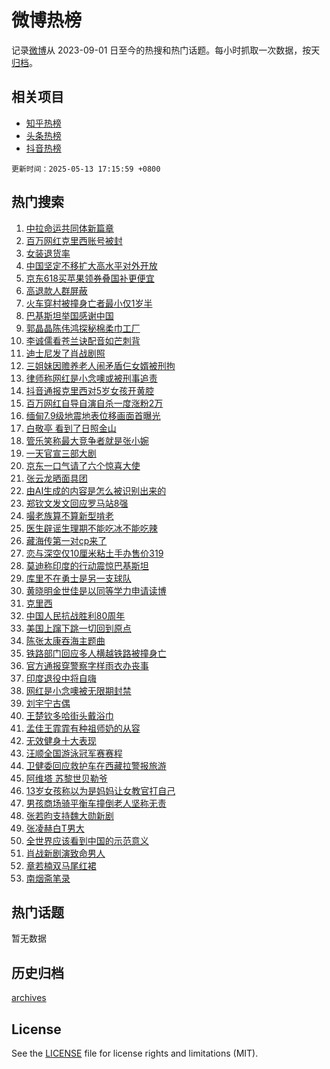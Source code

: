 # 微博热榜

记录[微博](https://www.weibo.com)从 2023-09-01 日至今的热搜和热门话题。每小时抓取一次数据，按天[归档](archives)。

## 相关项目

- [知乎热榜](https://github.com/hotarchive/zhihu)
- [头条热榜](https://github.com/hotarchive/toutiao)
- [抖音热榜](https://github.com/hotarchive/douyin)


`更新时间：2025-05-13 17:15:59 +0800`

## 热门搜索

1. [中拉命运共同体新篇章](https://m.weibo.cn/search?containerid=100103type%3D1%26t%3D10%26q%3D%23%E4%B8%AD%E6%8B%89%E5%91%BD%E8%BF%90%E5%85%B1%E5%90%8C%E4%BD%93%E6%96%B0%E7%AF%87%E7%AB%A0%23&stream_entry_id=51&isnewpage=1&extparam=seat%3D1%26pos%3D0%26q%3D%2523%25E4%25B8%25AD%25E6%258B%2589%25E5%2591%25BD%25E8%25BF%2590%25E5%2585%25B1%25E5%2590%258C%25E4%25BD%2593%25E6%2596%25B0%25E7%25AF%2587%25E7%25AB%25A0%2523%26stream_entry_id%3D51%26c_type%3D51%26filter_type%3Drealtimehot%26cate%3D10103%26dgr%3D0%26display_time%3D1747127758%26pre_seqid%3D174712775808603277571157)
1. [百万网红克里西账号被封](https://m.weibo.cn/search?containerid=100103type%3D1%26t%3D10%26q%3D%23%E7%99%BE%E4%B8%87%E7%BD%91%E7%BA%A2%E5%85%8B%E9%87%8C%E8%A5%BF%E8%B4%A6%E5%8F%B7%E8%A2%AB%E5%B0%81%23&stream_entry_id=31&isnewpage=1&extparam=seat%3D1%26pos%3D0%26realpos%3D1%26dgr%3D0%26c_type%3D31%26cate%3D5001%26band_rank%3D1%26stream_entry_id%3D31%26lcate%3D5001%26flag%3D1%26q%3D%2523%25E7%2599%25BE%25E4%25B8%2587%25E7%25BD%2591%25E7%25BA%25A2%25E5%2585%258B%25E9%2587%258C%25E8%25A5%25BF%25E8%25B4%25A6%25E5%258F%25B7%25E8%25A2%25AB%25E5%25B0%2581%2523%26filter_type%3Drealtimehot%26display_time%3D1747127758%26pre_seqid%3D174712775808603277571157)
1. [女装退货率](https://m.weibo.cn/search?containerid=100103type%3D1%26t%3D10%26q%3D%E5%A5%B3%E8%A3%85%E9%80%80%E8%B4%A7%E7%8E%87&stream_entry_id=31&isnewpage=1&extparam=seat%3D1%26pos%3D1%26realpos%3D2%26dgr%3D0%26c_type%3D31%26cate%3D5001%26band_rank%3D2%26stream_entry_id%3D31%26lcate%3D5001%26flag%3D1%26q%3D%25E5%25A5%25B3%25E8%25A3%2585%25E9%2580%2580%25E8%25B4%25A7%25E7%258E%2587%26filter_type%3Drealtimehot%26display_time%3D1747127758%26pre_seqid%3D174712775808603277571157)
1. [中国坚定不移扩大高水平对外开放](https://m.weibo.cn/search?containerid=100103type%3D1%26t%3D10%26q%3D%23%E4%B8%AD%E5%9B%BD%E5%9D%9A%E5%AE%9A%E4%B8%8D%E7%A7%BB%E6%89%A9%E5%A4%A7%E9%AB%98%E6%B0%B4%E5%B9%B3%E5%AF%B9%E5%A4%96%E5%BC%80%E6%94%BE%23&stream_entry_id=31&isnewpage=1&extparam=seat%3D1%26pos%3D2%26realpos%3D3%26dgr%3D0%26c_type%3D31%26cate%3D5001%26band_rank%3D3%26stream_entry_id%3D31%26lcate%3D5001%26flag%3D0%26q%3D%2523%25E4%25B8%25AD%25E5%259B%25BD%25E5%259D%259A%25E5%25AE%259A%25E4%25B8%258D%25E7%25A7%25BB%25E6%2589%25A9%25E5%25A4%25A7%25E9%25AB%2598%25E6%25B0%25B4%25E5%25B9%25B3%25E5%25AF%25B9%25E5%25A4%2596%25E5%25BC%2580%25E6%2594%25BE%2523%26filter_type%3Drealtimehot%26display_time%3D1747127758%26pre_seqid%3D174712775808603277571157)
1. [京东618买苹果领券叠国补更便宜](https://m.weibo.cn/search?containerid=100103type%3D1%26t%3D10%26q%3D%23%E4%BA%AC%E4%B8%9C618%E4%B9%B0%E8%8B%B9%E6%9E%9C%E9%A2%86%E5%88%B8%E5%8F%A0%E5%9B%BD%E8%A1%A5%E6%9B%B4%E4%BE%BF%E5%AE%9C%23&stream_entry_id=31&isnewpage=1&extparam=seat%3D1%26pos%3D3%26filter_type%3Drealtimehot%26dgr%3D0%26c_type%3D31%26adid%3D285609%26cate%3D5001%26band_rank%3D4%26stream_entry_id%3D31%26lcate%3D5001%26is_ad_pos%3D1%26q%3D%2523%25E4%25BA%25AC%25E4%25B8%259C618%25E4%25B9%25B0%25E8%258B%25B9%25E6%259E%259C%25E9%25A2%2586%25E5%2588%25B8%25E5%258F%25A0%25E5%259B%25BD%25E8%25A1%25A5%25E6%259B%25B4%25E4%25BE%25BF%25E5%25AE%259C%2523%26topic_ad%3D1%26display_time%3D1747127758%26pre_seqid%3D174712775808603277571157)
1. [高退款人群屏蔽](https://m.weibo.cn/search?containerid=100103type%3D1%26t%3D10%26q%3D%E9%AB%98%E9%80%80%E6%AC%BE%E4%BA%BA%E7%BE%A4%E5%B1%8F%E8%94%BD&stream_entry_id=31&isnewpage=1&extparam=seat%3D1%26pos%3D4%26realpos%3D4%26dgr%3D0%26c_type%3D31%26cate%3D5001%26band_rank%3D4%26stream_entry_id%3D31%26lcate%3D5001%26flag%3D1%26q%3D%25E9%25AB%2598%25E9%2580%2580%25E6%25AC%25BE%25E4%25BA%25BA%25E7%25BE%25A4%25E5%25B1%258F%25E8%2594%25BD%26filter_type%3Drealtimehot%26display_time%3D1747127758%26pre_seqid%3D174712775808603277571157)
1. [火车穿村被撞身亡者最小仅1岁半](https://m.weibo.cn/search?containerid=100103type%3D1%26t%3D10%26q%3D%23%E7%81%AB%E8%BD%A6%E7%A9%BF%E6%9D%91%E8%A2%AB%E6%92%9E%E8%BA%AB%E4%BA%A1%E8%80%85%E6%9C%80%E5%B0%8F%E4%BB%851%E5%B2%81%E5%8D%8A%23&stream_entry_id=31&isnewpage=1&extparam=seat%3D1%26pos%3D5%26realpos%3D5%26dgr%3D0%26c_type%3D31%26cate%3D5001%26band_rank%3D5%26stream_entry_id%3D31%26lcate%3D5001%26flag%3D1%26q%3D%2523%25E7%2581%25AB%25E8%25BD%25A6%25E7%25A9%25BF%25E6%259D%2591%25E8%25A2%25AB%25E6%2592%259E%25E8%25BA%25AB%25E4%25BA%25A1%25E8%2580%2585%25E6%259C%2580%25E5%25B0%258F%25E4%25BB%25851%25E5%25B2%2581%25E5%258D%258A%2523%26filter_type%3Drealtimehot%26display_time%3D1747127758%26pre_seqid%3D174712775808603277571157)
1. [巴基斯坦举国感谢中国](https://m.weibo.cn/search?containerid=100103type%3D1%26t%3D10%26q%3D%E5%B7%B4%E5%9F%BA%E6%96%AF%E5%9D%A6%E4%B8%BE%E5%9B%BD%E6%84%9F%E8%B0%A2%E4%B8%AD%E5%9B%BD&stream_entry_id=31&isnewpage=1&extparam=seat%3D1%26pos%3D6%26realpos%3D6%26dgr%3D0%26c_type%3D31%26cate%3D5001%26band_rank%3D6%26stream_entry_id%3D31%26lcate%3D5001%26flag%3D2%26q%3D%25E5%25B7%25B4%25E5%259F%25BA%25E6%2596%25AF%25E5%259D%25A6%25E4%25B8%25BE%25E5%259B%25BD%25E6%2584%259F%25E8%25B0%25A2%25E4%25B8%25AD%25E5%259B%25BD%26filter_type%3Drealtimehot%26display_time%3D1747127758%26pre_seqid%3D174712775808603277571157)
1. [郭晶晶陈伟鸿探秘棉柔巾工厂](https://m.weibo.cn/search?containerid=100103type%3D1%26t%3D10%26q%3D%23%E9%83%AD%E6%99%B6%E6%99%B6%E9%99%88%E4%BC%9F%E9%B8%BF%E6%8E%A2%E7%A7%98%E6%A3%89%E6%9F%94%E5%B7%BE%E5%B7%A5%E5%8E%82%23&stream_entry_id=31&isnewpage=1&extparam=seat%3D1%26pos%3D7%26filter_type%3Drealtimehot%26dgr%3D0%26c_type%3D31%26adid%3D285691%26cate%3D5001%26band_rank%3D7%26stream_entry_id%3D31%26lcate%3D5001%26is_ad_pos%3D1%26q%3D%2523%25E9%2583%25AD%25E6%2599%25B6%25E6%2599%25B6%25E9%2599%2588%25E4%25BC%259F%25E9%25B8%25BF%25E6%258E%25A2%25E7%25A7%2598%25E6%25A3%2589%25E6%259F%2594%25E5%25B7%25BE%25E5%25B7%25A5%25E5%258E%2582%2523%26topic_ad%3D1%26display_time%3D1747127758%26pre_seqid%3D174712775808603277571157)
1. [李诚儒看苍兰诀配音如芒刺背](https://m.weibo.cn/search?containerid=100103type%3D1%26t%3D10%26q%3D%E6%9D%8E%E8%AF%9A%E5%84%92%E7%9C%8B%E8%8B%8D%E5%85%B0%E8%AF%80%E9%85%8D%E9%9F%B3%E5%A6%82%E8%8A%92%E5%88%BA%E8%83%8C&stream_entry_id=31&isnewpage=1&extparam=seat%3D1%26pos%3D8%26realpos%3D7%26dgr%3D0%26c_type%3D31%26cate%3D5001%26band_rank%3D7%26stream_entry_id%3D31%26lcate%3D5001%26flag%3D1%26q%3D%25E6%259D%258E%25E8%25AF%259A%25E5%2584%2592%25E7%259C%258B%25E8%258B%258D%25E5%2585%25B0%25E8%25AF%2580%25E9%2585%258D%25E9%259F%25B3%25E5%25A6%2582%25E8%258A%2592%25E5%2588%25BA%25E8%2583%258C%26filter_type%3Drealtimehot%26display_time%3D1747127758%26pre_seqid%3D174712775808603277571157)
1. [迪士尼发了肖战剧照](https://m.weibo.cn/search?containerid=100103type%3D1%26t%3D10%26q%3D%23%E8%BF%AA%E5%A3%AB%E5%B0%BC%E5%8F%91%E4%BA%86%E8%82%96%E6%88%98%E5%89%A7%E7%85%A7%23&stream_entry_id=31&isnewpage=1&extparam=seat%3D1%26pos%3D9%26realpos%3D8%26dgr%3D0%26c_type%3D31%26cate%3D5001%26band_rank%3D8%26stream_entry_id%3D31%26lcate%3D5001%26flag%3D16%26q%3D%2523%25E8%25BF%25AA%25E5%25A3%25AB%25E5%25B0%25BC%25E5%258F%2591%25E4%25BA%2586%25E8%2582%2596%25E6%2588%2598%25E5%2589%25A7%25E7%2585%25A7%2523%26filter_type%3Drealtimehot%26display_time%3D1747127758%26pre_seqid%3D174712775808603277571157)
1. [三姐妹因赡养老人闹矛盾仨女婿被刑拘](https://m.weibo.cn/search?containerid=100103type%3D1%26t%3D10%26q%3D%23%E4%B8%89%E5%A7%90%E5%A6%B9%E5%9B%A0%E8%B5%A1%E5%85%BB%E8%80%81%E4%BA%BA%E9%97%B9%E7%9F%9B%E7%9B%BE%E4%BB%A8%E5%A5%B3%E5%A9%BF%E8%A2%AB%E5%88%91%E6%8B%98%23&stream_entry_id=31&isnewpage=1&extparam=seat%3D1%26pos%3D10%26realpos%3D9%26dgr%3D0%26c_type%3D31%26cate%3D5001%26band_rank%3D9%26stream_entry_id%3D31%26lcate%3D5001%26flag%3D1%26q%3D%2523%25E4%25B8%2589%25E5%25A7%2590%25E5%25A6%25B9%25E5%259B%25A0%25E8%25B5%25A1%25E5%2585%25BB%25E8%2580%2581%25E4%25BA%25BA%25E9%2597%25B9%25E7%259F%259B%25E7%259B%25BE%25E4%25BB%25A8%25E5%25A5%25B3%25E5%25A9%25BF%25E8%25A2%25AB%25E5%2588%2591%25E6%258B%2598%2523%26filter_type%3Drealtimehot%26display_time%3D1747127758%26pre_seqid%3D174712775808603277571157)
1. [律师称网红是小念噢或被刑事追责](https://m.weibo.cn/search?containerid=100103type%3D1%26t%3D10%26q%3D%23%E5%BE%8B%E5%B8%88%E7%A7%B0%E7%BD%91%E7%BA%A2%E6%98%AF%E5%B0%8F%E5%BF%B5%E5%99%A2%E6%88%96%E8%A2%AB%E5%88%91%E4%BA%8B%E8%BF%BD%E8%B4%A3%23&stream_entry_id=31&isnewpage=1&extparam=seat%3D1%26pos%3D11%26realpos%3D10%26dgr%3D0%26c_type%3D31%26cate%3D5001%26band_rank%3D10%26stream_entry_id%3D31%26lcate%3D5001%26flag%3D1%26q%3D%2523%25E5%25BE%258B%25E5%25B8%2588%25E7%25A7%25B0%25E7%25BD%2591%25E7%25BA%25A2%25E6%2598%25AF%25E5%25B0%258F%25E5%25BF%25B5%25E5%2599%25A2%25E6%2588%2596%25E8%25A2%25AB%25E5%2588%2591%25E4%25BA%258B%25E8%25BF%25BD%25E8%25B4%25A3%2523%26filter_type%3Drealtimehot%26display_time%3D1747127758%26pre_seqid%3D174712775808603277571157)
1. [抖音通报克里西对5岁女孩开黄腔](https://m.weibo.cn/search?containerid=100103type%3D1%26t%3D10%26q%3D%23%E6%8A%96%E9%9F%B3%E9%80%9A%E6%8A%A5%E5%85%8B%E9%87%8C%E8%A5%BF%E5%AF%B95%E5%B2%81%E5%A5%B3%E5%AD%A9%E5%BC%80%E9%BB%84%E8%85%94%23&stream_entry_id=31&isnewpage=1&extparam=seat%3D1%26pos%3D12%26realpos%3D11%26dgr%3D0%26c_type%3D31%26cate%3D5001%26band_rank%3D11%26stream_entry_id%3D31%26lcate%3D5001%26flag%3D1%26q%3D%2523%25E6%258A%2596%25E9%259F%25B3%25E9%2580%259A%25E6%258A%25A5%25E5%2585%258B%25E9%2587%258C%25E8%25A5%25BF%25E5%25AF%25B95%25E5%25B2%2581%25E5%25A5%25B3%25E5%25AD%25A9%25E5%25BC%2580%25E9%25BB%2584%25E8%2585%2594%2523%26filter_type%3Drealtimehot%26display_time%3D1747127758%26pre_seqid%3D174712775808603277571157)
1. [百万网红自导自演自杀一度涨粉2万](https://m.weibo.cn/search?containerid=100103type%3D1%26t%3D10%26q%3D%23%E7%99%BE%E4%B8%87%E7%BD%91%E7%BA%A2%E8%87%AA%E5%AF%BC%E8%87%AA%E6%BC%94%E8%87%AA%E6%9D%80%E4%B8%80%E5%BA%A6%E6%B6%A8%E7%B2%892%E4%B8%87%23&stream_entry_id=31&isnewpage=1&extparam=seat%3D1%26pos%3D13%26realpos%3D12%26dgr%3D0%26c_type%3D31%26cate%3D5001%26band_rank%3D12%26stream_entry_id%3D31%26lcate%3D5001%26flag%3D0%26q%3D%2523%25E7%2599%25BE%25E4%25B8%2587%25E7%25BD%2591%25E7%25BA%25A2%25E8%2587%25AA%25E5%25AF%25BC%25E8%2587%25AA%25E6%25BC%2594%25E8%2587%25AA%25E6%259D%2580%25E4%25B8%2580%25E5%25BA%25A6%25E6%25B6%25A8%25E7%25B2%25892%25E4%25B8%2587%2523%26filter_type%3Drealtimehot%26display_time%3D1747127758%26pre_seqid%3D174712775808603277571157)
1. [缅甸7.9级地震地表位移画面首曝光](https://m.weibo.cn/search?containerid=100103type%3D1%26t%3D10%26q%3D%23%E7%BC%85%E7%94%B87.9%E7%BA%A7%E5%9C%B0%E9%9C%87%E5%9C%B0%E8%A1%A8%E4%BD%8D%E7%A7%BB%E7%94%BB%E9%9D%A2%E9%A6%96%E6%9B%9D%E5%85%89%23&stream_entry_id=31&isnewpage=1&extparam=seat%3D1%26pos%3D14%26realpos%3D13%26dgr%3D0%26c_type%3D31%26cate%3D5001%26band_rank%3D13%26stream_entry_id%3D31%26lcate%3D5001%26flag%3D0%26q%3D%2523%25E7%25BC%2585%25E7%2594%25B87.9%25E7%25BA%25A7%25E5%259C%25B0%25E9%259C%2587%25E5%259C%25B0%25E8%25A1%25A8%25E4%25BD%258D%25E7%25A7%25BB%25E7%2594%25BB%25E9%259D%25A2%25E9%25A6%2596%25E6%259B%259D%25E5%2585%2589%2523%26filter_type%3Drealtimehot%26display_time%3D1747127758%26pre_seqid%3D174712775808603277571157)
1. [白敬亭 看到了日照金山](https://m.weibo.cn/search?containerid=100103type%3D1%26t%3D10%26q%3D%E7%99%BD%E6%95%AC%E4%BA%AD+%E7%9C%8B%E5%88%B0%E4%BA%86%E6%97%A5%E7%85%A7%E9%87%91%E5%B1%B1&stream_entry_id=31&isnewpage=1&extparam=seat%3D1%26pos%3D15%26realpos%3D14%26dgr%3D0%26c_type%3D31%26cate%3D5001%26band_rank%3D14%26stream_entry_id%3D31%26lcate%3D5001%26flag%3D1%26q%3D%25E7%2599%25BD%25E6%2595%25AC%25E4%25BA%25AD%2520%25E7%259C%258B%25E5%2588%25B0%25E4%25BA%2586%25E6%2597%25A5%25E7%2585%25A7%25E9%2587%2591%25E5%25B1%25B1%26filter_type%3Drealtimehot%26display_time%3D1747127758%26pre_seqid%3D174712775808603277571157)
1. [管乐笑称最大竞争者就是张小婉](https://m.weibo.cn/search?containerid=100103type%3D1%26t%3D10%26q%3D%23%E7%AE%A1%E4%B9%90%E7%AC%91%E7%A7%B0%E6%9C%80%E5%A4%A7%E7%AB%9E%E4%BA%89%E8%80%85%E5%B0%B1%E6%98%AF%E5%BC%A0%E5%B0%8F%E5%A9%89%23&stream_entry_id=31&isnewpage=1&extparam=seat%3D1%26pos%3D16%26realpos%3D15%26dgr%3D0%26c_type%3D31%26cate%3D5001%26band_rank%3D15%26stream_entry_id%3D31%26lcate%3D5001%26flag%3D1%26q%3D%2523%25E7%25AE%25A1%25E4%25B9%2590%25E7%25AC%2591%25E7%25A7%25B0%25E6%259C%2580%25E5%25A4%25A7%25E7%25AB%259E%25E4%25BA%2589%25E8%2580%2585%25E5%25B0%25B1%25E6%2598%25AF%25E5%25BC%25A0%25E5%25B0%258F%25E5%25A9%2589%2523%26filter_type%3Drealtimehot%26display_time%3D1747127758%26pre_seqid%3D174712775808603277571157)
1. [一天官宣三部大剧](https://m.weibo.cn/search?containerid=100103type%3D1%26t%3D10%26q%3D%23%E4%B8%80%E5%A4%A9%E5%AE%98%E5%AE%A3%E4%B8%89%E9%83%A8%E5%A4%A7%E5%89%A7%23&stream_entry_id=31&isnewpage=1&extparam=seat%3D1%26pos%3D17%26realpos%3D16%26dgr%3D0%26c_type%3D31%26cate%3D5001%26band_rank%3D16%26stream_entry_id%3D31%26lcate%3D5001%26flag%3D2%26q%3D%2523%25E4%25B8%2580%25E5%25A4%25A9%25E5%25AE%2598%25E5%25AE%25A3%25E4%25B8%2589%25E9%2583%25A8%25E5%25A4%25A7%25E5%2589%25A7%2523%26filter_type%3Drealtimehot%26display_time%3D1747127758%26pre_seqid%3D174712775808603277571157)
1. [京东一口气请了六个惊喜大使](https://m.weibo.cn/search?containerid=100103type%3D1%26t%3D10%26q%3D%23%E4%BA%AC%E4%B8%9C%E4%B8%80%E5%8F%A3%E6%B0%94%E8%AF%B7%E4%BA%86%E5%85%AD%E4%B8%AA%E6%83%8A%E5%96%9C%E5%A4%A7%E4%BD%BF%23&stream_entry_id=31&isnewpage=1&extparam=seat%3D1%26pos%3D18%26realpos%3D17%26dgr%3D0%26c_type%3D31%26cate%3D5001%26band_rank%3D17%26stream_entry_id%3D31%26lcate%3D5001%26flag%3D1%26q%3D%2523%25E4%25BA%25AC%25E4%25B8%259C%25E4%25B8%2580%25E5%258F%25A3%25E6%25B0%2594%25E8%25AF%25B7%25E4%25BA%2586%25E5%2585%25AD%25E4%25B8%25AA%25E6%2583%258A%25E5%2596%259C%25E5%25A4%25A7%25E4%25BD%25BF%2523%26filter_type%3Drealtimehot%26display_time%3D1747127758%26pre_seqid%3D174712775808603277571157)
1. [张云龙晒面具团](https://m.weibo.cn/search?containerid=100103type%3D1%26t%3D10%26q%3D%23%E5%BC%A0%E4%BA%91%E9%BE%99%E6%99%92%E9%9D%A2%E5%85%B7%E5%9B%A2%23&stream_entry_id=31&isnewpage=1&extparam=seat%3D1%26pos%3D19%26realpos%3D18%26dgr%3D0%26c_type%3D31%26cate%3D5001%26band_rank%3D18%26stream_entry_id%3D31%26lcate%3D5001%26flag%3D1%26q%3D%2523%25E5%25BC%25A0%25E4%25BA%2591%25E9%25BE%2599%25E6%2599%2592%25E9%259D%25A2%25E5%2585%25B7%25E5%259B%25A2%2523%26filter_type%3Drealtimehot%26display_time%3D1747127758%26pre_seqid%3D174712775808603277571157)
1. [由AI生成的内容是怎么被识别出来的](https://m.weibo.cn/search?containerid=100103type%3D1%26t%3D10%26q%3D%E7%94%B1AI%E7%94%9F%E6%88%90%E7%9A%84%E5%86%85%E5%AE%B9%E6%98%AF%E6%80%8E%E4%B9%88%E8%A2%AB%E8%AF%86%E5%88%AB%E5%87%BA%E6%9D%A5%E7%9A%84&stream_entry_id=31&isnewpage=1&extparam=seat%3D1%26pos%3D20%26realpos%3D19%26dgr%3D0%26c_type%3D31%26cate%3D5001%26band_rank%3D19%26stream_entry_id%3D31%26q%3D%25E7%2594%25B1AI%25E7%2594%259F%25E6%2588%2590%25E7%259A%2584%25E5%2586%2585%25E5%25AE%25B9%25E6%2598%25AF%25E6%2580%258E%25E4%25B9%2588%25E8%25A2%25AB%25E8%25AF%2586%25E5%2588%25AB%25E5%2587%25BA%25E6%259D%25A5%25E7%259A%2584%26lcate%3D5001%26flag%3D1%26is_ai_ask%3D1%26filter_type%3Drealtimehot%26display_time%3D1747127758%26pre_seqid%3D174712775808603277571157)
1. [郑钦文发文回应罗马站8强](https://m.weibo.cn/search?containerid=100103type%3D1%26t%3D10%26q%3D%23%E9%83%91%E9%92%A6%E6%96%87%E5%8F%91%E6%96%87%E5%9B%9E%E5%BA%94%E7%BD%97%E9%A9%AC%E7%AB%998%E5%BC%BA%23&stream_entry_id=31&isnewpage=1&extparam=seat%3D1%26pos%3D21%26realpos%3D20%26dgr%3D0%26c_type%3D31%26cate%3D5001%26band_rank%3D20%26stream_entry_id%3D31%26lcate%3D5001%26flag%3D1%26q%3D%2523%25E9%2583%2591%25E9%2592%25A6%25E6%2596%2587%25E5%258F%2591%25E6%2596%2587%25E5%259B%259E%25E5%25BA%2594%25E7%25BD%2597%25E9%25A9%25AC%25E7%25AB%25998%25E5%25BC%25BA%2523%26filter_type%3Drealtimehot%26display_time%3D1747127758%26pre_seqid%3D174712775808603277571157)
1. [嘬老族算不算新型啃老](https://m.weibo.cn/search?containerid=100103type%3D1%26t%3D10%26q%3D%23%E5%98%AC%E8%80%81%E6%97%8F%E7%AE%97%E4%B8%8D%E7%AE%97%E6%96%B0%E5%9E%8B%E5%95%83%E8%80%81%23&stream_entry_id=31&isnewpage=1&extparam=seat%3D1%26pos%3D22%26realpos%3D21%26dgr%3D0%26c_type%3D31%26cate%3D5001%26band_rank%3D21%26stream_entry_id%3D31%26lcate%3D5001%26flag%3D1%26q%3D%2523%25E5%2598%25AC%25E8%2580%2581%25E6%2597%258F%25E7%25AE%2597%25E4%25B8%258D%25E7%25AE%2597%25E6%2596%25B0%25E5%259E%258B%25E5%2595%2583%25E8%2580%2581%2523%26filter_type%3Drealtimehot%26display_time%3D1747127758%26pre_seqid%3D174712775808603277571157)
1. [医生辟谣生理期不能吃冰不能吃辣](https://m.weibo.cn/search?containerid=100103type%3D1%26t%3D10%26q%3D%23%E5%8C%BB%E7%94%9F%E8%BE%9F%E8%B0%A3%E7%94%9F%E7%90%86%E6%9C%9F%E4%B8%8D%E8%83%BD%E5%90%83%E5%86%B0%E4%B8%8D%E8%83%BD%E5%90%83%E8%BE%A3%23&stream_entry_id=31&isnewpage=1&extparam=seat%3D1%26pos%3D23%26realpos%3D22%26dgr%3D0%26c_type%3D31%26cate%3D5001%26band_rank%3D22%26stream_entry_id%3D31%26lcate%3D5001%26flag%3D1%26q%3D%2523%25E5%258C%25BB%25E7%2594%259F%25E8%25BE%259F%25E8%25B0%25A3%25E7%2594%259F%25E7%2590%2586%25E6%259C%259F%25E4%25B8%258D%25E8%2583%25BD%25E5%2590%2583%25E5%2586%25B0%25E4%25B8%258D%25E8%2583%25BD%25E5%2590%2583%25E8%25BE%25A3%2523%26filter_type%3Drealtimehot%26display_time%3D1747127758%26pre_seqid%3D174712775808603277571157)
1. [藏海传第一对cp来了](https://m.weibo.cn/search?containerid=100103type%3D1%26t%3D10%26q%3D%E8%97%8F%E6%B5%B7%E4%BC%A0%E7%AC%AC%E4%B8%80%E5%AF%B9cp%E6%9D%A5%E4%BA%86&stream_entry_id=31&isnewpage=1&extparam=seat%3D1%26pos%3D24%26realpos%3D23%26dgr%3D0%26c_type%3D31%26cate%3D5001%26band_rank%3D23%26stream_entry_id%3D31%26lcate%3D5001%26flag%3D1%26q%3D%25E8%2597%258F%25E6%25B5%25B7%25E4%25BC%25A0%25E7%25AC%25AC%25E4%25B8%2580%25E5%25AF%25B9cp%25E6%259D%25A5%25E4%25BA%2586%26filter_type%3Drealtimehot%26display_time%3D1747127758%26pre_seqid%3D174712775808603277571157)
1. [恋与深空仅10厘米粘土手办售价319](https://m.weibo.cn/search?containerid=100103type%3D1%26t%3D10%26q%3D%23%E6%81%8B%E4%B8%8E%E6%B7%B1%E7%A9%BA%E4%BB%8510%E5%8E%98%E7%B1%B3%E7%B2%98%E5%9C%9F%E6%89%8B%E5%8A%9E%E5%94%AE%E4%BB%B7319%23&stream_entry_id=31&isnewpage=1&extparam=seat%3D1%26pos%3D25%26realpos%3D24%26dgr%3D0%26c_type%3D31%26cate%3D5001%26band_rank%3D24%26stream_entry_id%3D31%26lcate%3D5001%26flag%3D1%26q%3D%2523%25E6%2581%258B%25E4%25B8%258E%25E6%25B7%25B1%25E7%25A9%25BA%25E4%25BB%258510%25E5%258E%2598%25E7%25B1%25B3%25E7%25B2%2598%25E5%259C%259F%25E6%2589%258B%25E5%258A%259E%25E5%2594%25AE%25E4%25BB%25B7319%2523%26filter_type%3Drealtimehot%26display_time%3D1747127758%26pre_seqid%3D174712775808603277571157)
1. [莫迪称印度的行动震惊巴基斯坦](https://m.weibo.cn/search?containerid=100103type%3D1%26t%3D10%26q%3D%23%E8%8E%AB%E8%BF%AA%E7%A7%B0%E5%8D%B0%E5%BA%A6%E7%9A%84%E8%A1%8C%E5%8A%A8%E9%9C%87%E6%83%8A%E5%B7%B4%E5%9F%BA%E6%96%AF%E5%9D%A6%23&stream_entry_id=31&isnewpage=1&extparam=seat%3D1%26pos%3D26%26realpos%3D25%26dgr%3D0%26c_type%3D31%26cate%3D5001%26band_rank%3D25%26stream_entry_id%3D31%26lcate%3D5001%26flag%3D0%26q%3D%2523%25E8%258E%25AB%25E8%25BF%25AA%25E7%25A7%25B0%25E5%258D%25B0%25E5%25BA%25A6%25E7%259A%2584%25E8%25A1%258C%25E5%258A%25A8%25E9%259C%2587%25E6%2583%258A%25E5%25B7%25B4%25E5%259F%25BA%25E6%2596%25AF%25E5%259D%25A6%2523%26filter_type%3Drealtimehot%26display_time%3D1747127758%26pre_seqid%3D174712775808603277571157)
1. [库里不在勇士是另一支球队](https://m.weibo.cn/search?containerid=100103type%3D1%26t%3D10%26q%3D%23%E5%BA%93%E9%87%8C%E4%B8%8D%E5%9C%A8%E5%8B%87%E5%A3%AB%E6%98%AF%E5%8F%A6%E4%B8%80%E6%94%AF%E7%90%83%E9%98%9F%23&stream_entry_id=31&isnewpage=1&extparam=seat%3D1%26pos%3D27%26realpos%3D26%26dgr%3D0%26c_type%3D31%26cate%3D5001%26band_rank%3D26%26stream_entry_id%3D31%26lcate%3D5001%26flag%3D1%26q%3D%2523%25E5%25BA%2593%25E9%2587%258C%25E4%25B8%258D%25E5%259C%25A8%25E5%258B%2587%25E5%25A3%25AB%25E6%2598%25AF%25E5%258F%25A6%25E4%25B8%2580%25E6%2594%25AF%25E7%2590%2583%25E9%2598%259F%2523%26filter_type%3Drealtimehot%26display_time%3D1747127758%26pre_seqid%3D174712775808603277571157)
1. [黄晓明金世佳是以同等学力申请读博](https://m.weibo.cn/search?containerid=100103type%3D1%26t%3D10%26q%3D%23%E9%BB%84%E6%99%93%E6%98%8E%E9%87%91%E4%B8%96%E4%BD%B3%E6%98%AF%E4%BB%A5%E5%90%8C%E7%AD%89%E5%AD%A6%E5%8A%9B%E7%94%B3%E8%AF%B7%E8%AF%BB%E5%8D%9A%23&stream_entry_id=31&isnewpage=1&extparam=seat%3D1%26pos%3D28%26realpos%3D27%26dgr%3D0%26c_type%3D31%26cate%3D5001%26band_rank%3D27%26stream_entry_id%3D31%26lcate%3D5001%26flag%3D1%26q%3D%2523%25E9%25BB%2584%25E6%2599%2593%25E6%2598%258E%25E9%2587%2591%25E4%25B8%2596%25E4%25BD%25B3%25E6%2598%25AF%25E4%25BB%25A5%25E5%2590%258C%25E7%25AD%2589%25E5%25AD%25A6%25E5%258A%259B%25E7%2594%25B3%25E8%25AF%25B7%25E8%25AF%25BB%25E5%258D%259A%2523%26filter_type%3Drealtimehot%26display_time%3D1747127758%26pre_seqid%3D174712775808603277571157)
1. [克里西](https://m.weibo.cn/search?containerid=100103type%3D1%26t%3D10%26q%3D%E5%85%8B%E9%87%8C%E8%A5%BF&stream_entry_id=31&isnewpage=1&extparam=seat%3D1%26pos%3D29%26realpos%3D28%26dgr%3D0%26c_type%3D31%26cate%3D5001%26band_rank%3D28%26stream_entry_id%3D31%26lcate%3D5001%26flag%3D1%26q%3D%25E5%2585%258B%25E9%2587%258C%25E8%25A5%25BF%26filter_type%3Drealtimehot%26display_time%3D1747127758%26pre_seqid%3D174712775808603277571157)
1. [中国人民抗战胜利80周年](https://m.weibo.cn/search?containerid=100103type%3D1%26t%3D10%26q%3D%23%E4%B8%AD%E5%9B%BD%E4%BA%BA%E6%B0%91%E6%8A%97%E6%88%98%E8%83%9C%E5%88%A980%E5%91%A8%E5%B9%B4%23&stream_entry_id=31&isnewpage=1&extparam=seat%3D1%26pos%3D30%26realpos%3D29%26dgr%3D0%26c_type%3D31%26cate%3D5001%26band_rank%3D29%26stream_entry_id%3D31%26lcate%3D5001%26flag%3D1%26q%3D%2523%25E4%25B8%25AD%25E5%259B%25BD%25E4%25BA%25BA%25E6%25B0%2591%25E6%258A%2597%25E6%2588%2598%25E8%2583%259C%25E5%2588%25A980%25E5%2591%25A8%25E5%25B9%25B4%2523%26filter_type%3Drealtimehot%26display_time%3D1747127758%26pre_seqid%3D174712775808603277571157)
1. [美国上蹿下跳一切回到原点](https://m.weibo.cn/search?containerid=100103type%3D1%26t%3D10%26q%3D%E7%BE%8E%E5%9B%BD%E4%B8%8A%E8%B9%BF%E4%B8%8B%E8%B7%B3%E4%B8%80%E5%88%87%E5%9B%9E%E5%88%B0%E5%8E%9F%E7%82%B9&stream_entry_id=31&isnewpage=1&extparam=seat%3D1%26pos%3D31%26realpos%3D30%26dgr%3D0%26c_type%3D31%26cate%3D5001%26band_rank%3D30%26stream_entry_id%3D31%26lcate%3D5001%26flag%3D1%26q%3D%25E7%25BE%258E%25E5%259B%25BD%25E4%25B8%258A%25E8%25B9%25BF%25E4%25B8%258B%25E8%25B7%25B3%25E4%25B8%2580%25E5%2588%2587%25E5%259B%259E%25E5%2588%25B0%25E5%258E%259F%25E7%2582%25B9%26filter_type%3Drealtimehot%26display_time%3D1747127758%26pre_seqid%3D174712775808603277571157)
1. [陈张太康吞海主题曲](https://m.weibo.cn/search?containerid=100103type%3D1%26t%3D10%26q%3D%E9%99%88%E5%BC%A0%E5%A4%AA%E5%BA%B7%E5%90%9E%E6%B5%B7%E4%B8%BB%E9%A2%98%E6%9B%B2&stream_entry_id=31&isnewpage=1&extparam=seat%3D1%26pos%3D32%26realpos%3D31%26dgr%3D0%26c_type%3D31%26cate%3D5001%26band_rank%3D31%26stream_entry_id%3D31%26lcate%3D5001%26flag%3D1%26q%3D%25E9%2599%2588%25E5%25BC%25A0%25E5%25A4%25AA%25E5%25BA%25B7%25E5%2590%259E%25E6%25B5%25B7%25E4%25B8%25BB%25E9%25A2%2598%25E6%259B%25B2%26filter_type%3Drealtimehot%26display_time%3D1747127758%26pre_seqid%3D174712775808603277571157)
1. [铁路部门回应多人横越铁路被撞身亡](https://m.weibo.cn/search?containerid=100103type%3D1%26t%3D10%26q%3D%23%E9%93%81%E8%B7%AF%E9%83%A8%E9%97%A8%E5%9B%9E%E5%BA%94%E5%A4%9A%E4%BA%BA%E6%A8%AA%E8%B6%8A%E9%93%81%E8%B7%AF%E8%A2%AB%E6%92%9E%E8%BA%AB%E4%BA%A1%23&stream_entry_id=31&isnewpage=1&extparam=seat%3D1%26pos%3D33%26realpos%3D32%26dgr%3D0%26c_type%3D31%26cate%3D5001%26band_rank%3D32%26stream_entry_id%3D31%26lcate%3D5001%26flag%3D1%26q%3D%2523%25E9%2593%2581%25E8%25B7%25AF%25E9%2583%25A8%25E9%2597%25A8%25E5%259B%259E%25E5%25BA%2594%25E5%25A4%259A%25E4%25BA%25BA%25E6%25A8%25AA%25E8%25B6%258A%25E9%2593%2581%25E8%25B7%25AF%25E8%25A2%25AB%25E6%2592%259E%25E8%25BA%25AB%25E4%25BA%25A1%2523%26filter_type%3Drealtimehot%26display_time%3D1747127758%26pre_seqid%3D174712775808603277571157)
1. [官方通报穿警察字样雨衣办丧事](https://m.weibo.cn/search?containerid=100103type%3D1%26t%3D10%26q%3D%23%E5%AE%98%E6%96%B9%E9%80%9A%E6%8A%A5%E7%A9%BF%E8%AD%A6%E5%AF%9F%E5%AD%97%E6%A0%B7%E9%9B%A8%E8%A1%A3%E5%8A%9E%E4%B8%A7%E4%BA%8B%23&stream_entry_id=31&isnewpage=1&extparam=seat%3D1%26pos%3D34%26realpos%3D33%26dgr%3D0%26c_type%3D31%26cate%3D5001%26band_rank%3D33%26stream_entry_id%3D31%26lcate%3D5001%26flag%3D1%26q%3D%2523%25E5%25AE%2598%25E6%2596%25B9%25E9%2580%259A%25E6%258A%25A5%25E7%25A9%25BF%25E8%25AD%25A6%25E5%25AF%259F%25E5%25AD%2597%25E6%25A0%25B7%25E9%259B%25A8%25E8%25A1%25A3%25E5%258A%259E%25E4%25B8%25A7%25E4%25BA%258B%2523%26filter_type%3Drealtimehot%26display_time%3D1747127758%26pre_seqid%3D174712775808603277571157)
1. [印度退役中将自嗨](https://m.weibo.cn/search?containerid=100103type%3D1%26t%3D10%26q%3D%E5%8D%B0%E5%BA%A6%E9%80%80%E5%BD%B9%E4%B8%AD%E5%B0%86%E8%87%AA%E5%97%A8&stream_entry_id=31&isnewpage=1&extparam=seat%3D1%26pos%3D35%26realpos%3D34%26dgr%3D0%26c_type%3D31%26cate%3D5001%26band_rank%3D34%26stream_entry_id%3D31%26lcate%3D5001%26flag%3D1%26q%3D%25E5%258D%25B0%25E5%25BA%25A6%25E9%2580%2580%25E5%25BD%25B9%25E4%25B8%25AD%25E5%25B0%2586%25E8%2587%25AA%25E5%2597%25A8%26filter_type%3Drealtimehot%26display_time%3D1747127758%26pre_seqid%3D174712775808603277571157)
1. [网红是小念噢被无限期封禁](https://m.weibo.cn/search?containerid=100103type%3D1%26t%3D10%26q%3D%23%E7%BD%91%E7%BA%A2%E6%98%AF%E5%B0%8F%E5%BF%B5%E5%99%A2%E8%A2%AB%E6%97%A0%E9%99%90%E6%9C%9F%E5%B0%81%E7%A6%81%23&stream_entry_id=31&isnewpage=1&extparam=seat%3D1%26pos%3D36%26realpos%3D35%26dgr%3D0%26c_type%3D31%26cate%3D5001%26band_rank%3D35%26stream_entry_id%3D31%26lcate%3D5001%26flag%3D1%26q%3D%2523%25E7%25BD%2591%25E7%25BA%25A2%25E6%2598%25AF%25E5%25B0%258F%25E5%25BF%25B5%25E5%2599%25A2%25E8%25A2%25AB%25E6%2597%25A0%25E9%2599%2590%25E6%259C%259F%25E5%25B0%2581%25E7%25A6%2581%2523%26filter_type%3Drealtimehot%26display_time%3D1747127758%26pre_seqid%3D174712775808603277571157)
1. [刘宇宁古偶](https://m.weibo.cn/search?containerid=100103type%3D1%26t%3D10%26q%3D%23%E5%88%98%E5%AE%87%E5%AE%81%E5%8F%A4%E5%81%B6%23&stream_entry_id=31&isnewpage=1&extparam=seat%3D1%26pos%3D37%26realpos%3D36%26dgr%3D0%26c_type%3D31%26cate%3D5001%26band_rank%3D36%26stream_entry_id%3D31%26lcate%3D5001%26flag%3D0%26q%3D%2523%25E5%2588%2598%25E5%25AE%2587%25E5%25AE%2581%25E5%258F%25A4%25E5%2581%25B6%2523%26filter_type%3Drealtimehot%26display_time%3D1747127758%26pre_seqid%3D174712775808603277571157)
1. [王楚钦多哈街头戴浴巾](https://m.weibo.cn/search?containerid=100103type%3D1%26t%3D10%26q%3D%23%E7%8E%8B%E6%A5%9A%E9%92%A6%E5%A4%9A%E5%93%88%E8%A1%97%E5%A4%B4%E6%88%B4%E6%B5%B4%E5%B7%BE%23&stream_entry_id=31&isnewpage=1&extparam=seat%3D1%26pos%3D38%26realpos%3D37%26dgr%3D0%26c_type%3D31%26cate%3D5001%26band_rank%3D37%26stream_entry_id%3D31%26lcate%3D5001%26flag%3D1%26q%3D%2523%25E7%258E%258B%25E6%25A5%259A%25E9%2592%25A6%25E5%25A4%259A%25E5%2593%2588%25E8%25A1%2597%25E5%25A4%25B4%25E6%2588%25B4%25E6%25B5%25B4%25E5%25B7%25BE%2523%26filter_type%3Drealtimehot%26display_time%3D1747127758%26pre_seqid%3D174712775808603277571157)
1. [孟佳王霏霏有种祖师奶的从容](https://m.weibo.cn/search?containerid=100103type%3D1%26t%3D10%26q%3D%E5%AD%9F%E4%BD%B3%E7%8E%8B%E9%9C%8F%E9%9C%8F%E6%9C%89%E7%A7%8D%E7%A5%96%E5%B8%88%E5%A5%B6%E7%9A%84%E4%BB%8E%E5%AE%B9&stream_entry_id=31&isnewpage=1&extparam=seat%3D1%26pos%3D39%26realpos%3D38%26dgr%3D0%26c_type%3D31%26cate%3D5001%26band_rank%3D38%26stream_entry_id%3D31%26lcate%3D5001%26flag%3D1%26q%3D%25E5%25AD%259F%25E4%25BD%25B3%25E7%258E%258B%25E9%259C%258F%25E9%259C%258F%25E6%259C%2589%25E7%25A7%258D%25E7%25A5%2596%25E5%25B8%2588%25E5%25A5%25B6%25E7%259A%2584%25E4%25BB%258E%25E5%25AE%25B9%26filter_type%3Drealtimehot%26display_time%3D1747127758%26pre_seqid%3D174712775808603277571157)
1. [无效健身十大表现](https://m.weibo.cn/search?containerid=100103type%3D1%26t%3D10%26q%3D%E6%97%A0%E6%95%88%E5%81%A5%E8%BA%AB%E5%8D%81%E5%A4%A7%E8%A1%A8%E7%8E%B0&stream_entry_id=31&isnewpage=1&extparam=seat%3D1%26pos%3D40%26realpos%3D39%26dgr%3D0%26c_type%3D31%26cate%3D5001%26band_rank%3D39%26stream_entry_id%3D31%26lcate%3D5001%26flag%3D1%26q%3D%25E6%2597%25A0%25E6%2595%2588%25E5%2581%25A5%25E8%25BA%25AB%25E5%258D%2581%25E5%25A4%25A7%25E8%25A1%25A8%25E7%258E%25B0%26filter_type%3Drealtimehot%26display_time%3D1747127758%26pre_seqid%3D174712775808603277571157)
1. [汪顺全国游泳冠军赛赛程](https://m.weibo.cn/search?containerid=100103type%3D1%26t%3D10%26q%3D%E6%B1%AA%E9%A1%BA%E5%85%A8%E5%9B%BD%E6%B8%B8%E6%B3%B3%E5%86%A0%E5%86%9B%E8%B5%9B%E8%B5%9B%E7%A8%8B&stream_entry_id=31&isnewpage=1&extparam=seat%3D1%26pos%3D41%26realpos%3D40%26dgr%3D0%26c_type%3D31%26cate%3D5001%26band_rank%3D40%26stream_entry_id%3D31%26lcate%3D5001%26flag%3D1%26q%3D%25E6%25B1%25AA%25E9%25A1%25BA%25E5%2585%25A8%25E5%259B%25BD%25E6%25B8%25B8%25E6%25B3%25B3%25E5%2586%25A0%25E5%2586%259B%25E8%25B5%259B%25E8%25B5%259B%25E7%25A8%258B%26filter_type%3Drealtimehot%26display_time%3D1747127758%26pre_seqid%3D174712775808603277571157)
1. [卫健委回应救护车在西藏拉警报旅游](https://m.weibo.cn/search?containerid=100103type%3D1%26t%3D10%26q%3D%23%E5%8D%AB%E5%81%A5%E5%A7%94%E5%9B%9E%E5%BA%94%E6%95%91%E6%8A%A4%E8%BD%A6%E5%9C%A8%E8%A5%BF%E8%97%8F%E6%8B%89%E8%AD%A6%E6%8A%A5%E6%97%85%E6%B8%B8%23&stream_entry_id=31&isnewpage=1&extparam=seat%3D1%26pos%3D42%26realpos%3D41%26dgr%3D0%26c_type%3D31%26cate%3D5001%26band_rank%3D41%26stream_entry_id%3D31%26lcate%3D5001%26flag%3D0%26q%3D%2523%25E5%258D%25AB%25E5%2581%25A5%25E5%25A7%2594%25E5%259B%259E%25E5%25BA%2594%25E6%2595%2591%25E6%258A%25A4%25E8%25BD%25A6%25E5%259C%25A8%25E8%25A5%25BF%25E8%2597%258F%25E6%258B%2589%25E8%25AD%25A6%25E6%258A%25A5%25E6%2597%2585%25E6%25B8%25B8%2523%26filter_type%3Drealtimehot%26display_time%3D1747127758%26pre_seqid%3D174712775808603277571157)
1. [阿维塔 苏黎世贝勒爷](https://m.weibo.cn/search?containerid=100103type%3D1%26t%3D10%26q%3D%E9%98%BF%E7%BB%B4%E5%A1%94+%E8%8B%8F%E9%BB%8E%E4%B8%96%E8%B4%9D%E5%8B%92%E7%88%B7&stream_entry_id=31&isnewpage=1&extparam=seat%3D1%26pos%3D43%26realpos%3D42%26dgr%3D0%26c_type%3D31%26cate%3D5001%26band_rank%3D42%26stream_entry_id%3D31%26lcate%3D5001%26flag%3D1%26q%3D%25E9%2598%25BF%25E7%25BB%25B4%25E5%25A1%2594%2520%25E8%258B%258F%25E9%25BB%258E%25E4%25B8%2596%25E8%25B4%259D%25E5%258B%2592%25E7%2588%25B7%26filter_type%3Drealtimehot%26display_time%3D1747127758%26pre_seqid%3D174712775808603277571157)
1. [13岁女孩称以为是妈妈让女教官打自己](https://m.weibo.cn/search?containerid=100103type%3D1%26t%3D10%26q%3D%2313%E5%B2%81%E5%A5%B3%E5%AD%A9%E7%A7%B0%E4%BB%A5%E4%B8%BA%E6%98%AF%E5%A6%88%E5%A6%88%E8%AE%A9%E5%A5%B3%E6%95%99%E5%AE%98%E6%89%93%E8%87%AA%E5%B7%B1%23&stream_entry_id=31&isnewpage=1&extparam=seat%3D1%26pos%3D44%26realpos%3D43%26dgr%3D0%26c_type%3D31%26cate%3D5001%26band_rank%3D43%26stream_entry_id%3D31%26lcate%3D5001%26flag%3D0%26q%3D%252313%25E5%25B2%2581%25E5%25A5%25B3%25E5%25AD%25A9%25E7%25A7%25B0%25E4%25BB%25A5%25E4%25B8%25BA%25E6%2598%25AF%25E5%25A6%2588%25E5%25A6%2588%25E8%25AE%25A9%25E5%25A5%25B3%25E6%2595%2599%25E5%25AE%2598%25E6%2589%2593%25E8%2587%25AA%25E5%25B7%25B1%2523%26filter_type%3Drealtimehot%26display_time%3D1747127758%26pre_seqid%3D174712775808603277571157)
1. [男孩商场骑平衡车撞倒老人坚称无责](https://m.weibo.cn/search?containerid=100103type%3D1%26t%3D10%26q%3D%23%E7%94%B7%E5%AD%A9%E5%95%86%E5%9C%BA%E9%AA%91%E5%B9%B3%E8%A1%A1%E8%BD%A6%E6%92%9E%E5%80%92%E8%80%81%E4%BA%BA%E5%9D%9A%E7%A7%B0%E6%97%A0%E8%B4%A3%23&stream_entry_id=31&isnewpage=1&extparam=seat%3D1%26pos%3D45%26realpos%3D44%26dgr%3D0%26c_type%3D31%26cate%3D5001%26band_rank%3D44%26stream_entry_id%3D31%26lcate%3D5001%26flag%3D1%26q%3D%2523%25E7%2594%25B7%25E5%25AD%25A9%25E5%2595%2586%25E5%259C%25BA%25E9%25AA%2591%25E5%25B9%25B3%25E8%25A1%25A1%25E8%25BD%25A6%25E6%2592%259E%25E5%2580%2592%25E8%2580%2581%25E4%25BA%25BA%25E5%259D%259A%25E7%25A7%25B0%25E6%2597%25A0%25E8%25B4%25A3%2523%26filter_type%3Drealtimehot%26display_time%3D1747127758%26pre_seqid%3D174712775808603277571157)
1. [张若昀支持魏大勋新剧](https://m.weibo.cn/search?containerid=100103type%3D1%26t%3D10%26q%3D%23%E5%BC%A0%E8%8B%A5%E6%98%80%E6%94%AF%E6%8C%81%E9%AD%8F%E5%A4%A7%E5%8B%8B%E6%96%B0%E5%89%A7%23&stream_entry_id=31&isnewpage=1&extparam=seat%3D1%26pos%3D46%26realpos%3D45%26dgr%3D0%26c_type%3D31%26cate%3D5001%26band_rank%3D45%26stream_entry_id%3D31%26lcate%3D5001%26flag%3D1%26q%3D%2523%25E5%25BC%25A0%25E8%258B%25A5%25E6%2598%2580%25E6%2594%25AF%25E6%258C%2581%25E9%25AD%258F%25E5%25A4%25A7%25E5%258B%258B%25E6%2596%25B0%25E5%2589%25A7%2523%26filter_type%3Drealtimehot%26display_time%3D1747127758%26pre_seqid%3D174712775808603277571157)
1. [张凌赫白T男大](https://m.weibo.cn/search?containerid=100103type%3D1%26t%3D10%26q%3D%E5%BC%A0%E5%87%8C%E8%B5%AB%E7%99%BDT%E7%94%B7%E5%A4%A7&stream_entry_id=31&isnewpage=1&extparam=seat%3D1%26pos%3D47%26realpos%3D46%26dgr%3D0%26c_type%3D31%26cate%3D5001%26band_rank%3D46%26stream_entry_id%3D31%26lcate%3D5001%26flag%3D1%26q%3D%25E5%25BC%25A0%25E5%2587%258C%25E8%25B5%25AB%25E7%2599%25BDT%25E7%2594%25B7%25E5%25A4%25A7%26filter_type%3Drealtimehot%26display_time%3D1747127758%26pre_seqid%3D174712775808603277571157)
1. [全世界应该看到中国的示范意义](https://m.weibo.cn/search?containerid=100103type%3D1%26t%3D10%26q%3D%E5%85%A8%E4%B8%96%E7%95%8C%E5%BA%94%E8%AF%A5%E7%9C%8B%E5%88%B0%E4%B8%AD%E5%9B%BD%E7%9A%84%E7%A4%BA%E8%8C%83%E6%84%8F%E4%B9%89&stream_entry_id=31&isnewpage=1&extparam=seat%3D1%26pos%3D48%26realpos%3D47%26dgr%3D0%26c_type%3D31%26cate%3D5001%26band_rank%3D47%26stream_entry_id%3D31%26lcate%3D5001%26flag%3D1%26q%3D%25E5%2585%25A8%25E4%25B8%2596%25E7%2595%258C%25E5%25BA%2594%25E8%25AF%25A5%25E7%259C%258B%25E5%2588%25B0%25E4%25B8%25AD%25E5%259B%25BD%25E7%259A%2584%25E7%25A4%25BA%25E8%258C%2583%25E6%2584%258F%25E4%25B9%2589%26filter_type%3Drealtimehot%26display_time%3D1747127758%26pre_seqid%3D174712775808603277571157)
1. [肖战新剧演致命男人](https://m.weibo.cn/search?containerid=100103type%3D1%26t%3D10%26q%3D%E8%82%96%E6%88%98%E6%96%B0%E5%89%A7%E6%BC%94%E8%87%B4%E5%91%BD%E7%94%B7%E4%BA%BA&stream_entry_id=31&isnewpage=1&extparam=seat%3D1%26pos%3D49%26realpos%3D48%26dgr%3D0%26c_type%3D31%26cate%3D5001%26band_rank%3D48%26stream_entry_id%3D31%26lcate%3D5001%26flag%3D1%26q%3D%25E8%2582%2596%25E6%2588%2598%25E6%2596%25B0%25E5%2589%25A7%25E6%25BC%2594%25E8%2587%25B4%25E5%2591%25BD%25E7%2594%25B7%25E4%25BA%25BA%26filter_type%3Drealtimehot%26display_time%3D1747127758%26pre_seqid%3D174712775808603277571157)
1. [章若楠双马尾红裙](https://m.weibo.cn/search?containerid=100103type%3D1%26t%3D10%26q%3D%23%E7%AB%A0%E8%8B%A5%E6%A5%A0%E5%8F%8C%E9%A9%AC%E5%B0%BE%E7%BA%A2%E8%A3%99%23&stream_entry_id=31&isnewpage=1&extparam=seat%3D1%26pos%3D50%26realpos%3D49%26dgr%3D0%26c_type%3D31%26cate%3D5001%26band_rank%3D49%26stream_entry_id%3D31%26lcate%3D5001%26flag%3D1%26q%3D%2523%25E7%25AB%25A0%25E8%258B%25A5%25E6%25A5%25A0%25E5%258F%258C%25E9%25A9%25AC%25E5%25B0%25BE%25E7%25BA%25A2%25E8%25A3%2599%2523%26filter_type%3Drealtimehot%26display_time%3D1747127758%26pre_seqid%3D174712775808603277571157)
1. [南烟斋笔录](https://m.weibo.cn/search?containerid=100103type%3D1%26t%3D10%26q%3D%E5%8D%97%E7%83%9F%E6%96%8B%E7%AC%94%E5%BD%95&stream_entry_id=31&isnewpage=1&extparam=seat%3D1%26pos%3D51%26realpos%3D50%26dgr%3D0%26c_type%3D31%26cate%3D5001%26band_rank%3D50%26stream_entry_id%3D31%26lcate%3D5001%26flag%3D0%26q%3D%25E5%258D%2597%25E7%2583%259F%25E6%2596%258B%25E7%25AC%2594%25E5%25BD%2595%26filter_type%3Drealtimehot%26display_time%3D1747127758%26pre_seqid%3D174712775808603277571157)

## 热门话题

暂无数据

## 历史归档

[archives](archives)

## License

See the [LICENSE](LICENSE) file for license rights and limitations (MIT).

